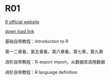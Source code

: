 # R01

[R official website](https://www.r-project.org/)

[down load link](https://cran.r-project.org/mirrors.html)

基础自带教程：Introduction to R

第一二章看，第五章看，第六章看，第七章，第九章

进阶自带教程：R-export import，从数据库调用数据

进阶自带教程：R language definition
